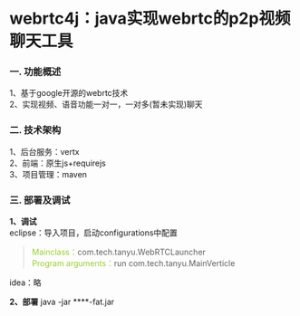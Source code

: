 # webrtc4j：java实现webrtc的p2p视频聊天工具

### **一. 功能概述**
1、基于google开源的webrtc技术 <br>
2、实现视频、语音功能一对一，一对多(暂未实现)聊天 <br>

### **二. 技术架构**
 1、后台服务：vertx <br>
 2、前端：原生js+requirejs <br>
 3、项目管理：maven <br>
 
### **三. 部署及调试**
**1、调试**
<br>
eclipse：导入项目，启动configurations中配置 <br>
> <font color="YellowGreen">Mainclass：</font>com.tech.tanyu.WebRTCLauncher <br>
> <font color="YellowGreen">Program arguments：</font>run com.tech.tanyu.MainVerticle</font> <br>

idea：略<br>

**2、部署**
java -jar ****-fat.jar






